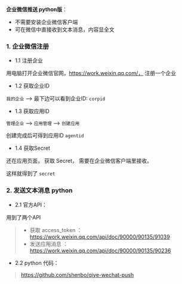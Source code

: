 
**企业微信推送 python版**：

- 不需要安装企业微信客户端
- 可在微信中直接收到文本消息，内容显全文

### 1. 企业微信注册

- 1.1 注册企业

用电脑打开企业微信官网，https://work.weixin.qq.com/， 注册一个企业

- 1.2 获取企业ID

`我的企业` --> 最下边可以看到企业ID: `corpid`

- 1.3 获取应用ID

`管理企业` --> `应用管理` --> `创建应用` 

创建完成后可得到应用ID `agentid` 

- 1.4 获取Secret

还在应用页面， 获取 Secret， 需要在企业微信客户端里接收。

这样就得到了 `secret` 

### 2. 发送文本消息 python

<!-- more -->

- 2.1 官方API：

用到了两个API

> - 获取 access_token ： https://work.weixin.qq.com/api/doc/90000/90135/91039
> - 发送应用消息 ： https://work.weixin.qq.com/api/doc/90000/90135/90236

- 2.2 python 代码：

> https://github.com/shenbo/qiye-wechat-push
